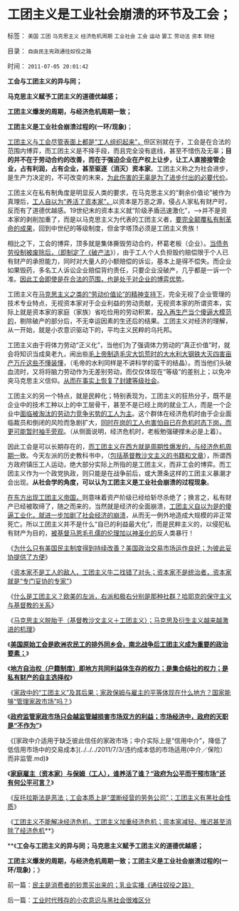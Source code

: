 # 工团主义是工业社会崩溃的环节及工会；

标签： `美国` `工团` `马克思主义` `经济危机周期` `工业社会` `工会` `运动` `罢工` `劳动法` `资本` `财经` 

目录： `自由民主宪政通往奴役之路`

时间： `2011-07-05 20:01:42`

**工会与工团主义的异与同；**

**马克思主义赋予工团主义的道德优越感；**

**工团主义爆发的周期，与经济危机周期一致；**

**工团主义是工业社会崩溃过程的(一环/现象)**；

[工团主义与工会尽管表面上都是“工人组织起来”，](../../../2011/5/31/工团主义：资本家“逐权不成”方“逐利”.md)但区别就在于，工会是在合法的范围内博弈，而工团主义是不择手段，而且完全没有底线，甚至不惜伤及无辜；**目的并不在于劳动合约的改善，而在于强迫企业在产权上让步，让工人直接接管企业，占有利润，占有企业，甚至驱逐（消灭）资本家**。工团主义称之为社会进步，是生产力决定的，不可改变的末来，[为此伤害的无辜是为了进步付出的必要代价](../../../2011/2/19/“民主革命派”的马克思主义暴民习性.md)。

工团主义在私有制角度是明显反人类的要求，在马克思主义的“剩余价值论”被作为真理后，[工人自以为“养活了资本家”，](../../../2009/10/14/劳资公平交易谁养活了谁.md)以资本是万恶之源，侵占人家私有财产时，反而有了道德优越感。19世纪末的资本主义就“阶级矛盾迅速激化”，——>并不是资本家的剥削加重了，而是以马克思主义为代表的工团主义者，[要完全颠覆私有制革命的成果](http://darthvad.blog.sohu.com/161220119.html)，回到中世纪的等级制度，但金字塔顶必须是工团主义贵族！

相比之下，工会的博弈，顶多就是集体撕毁劳动合约，杯葛老板（企业）。[当债务劳役制被废除后，（即制定了《破产法](../../../2009/2/21/进化论：死亡是为了生存，经济中的淘汰和破产.md)》），由于工人个人负担毁约赔偿限于个人已有财产的承担能力，同时对大量人的小额赔偿的诉讼，基本上是得不偿失。而企业如果毁药，多名工人诉讼企业赔偿背约责任，只要企业没破产，几乎都是一诉一个准。[因此工会即使是在合法的范围，也是处于对企业的博弈优势](../../../2010/8/18/穷鬼老百姓也能成为“万恶的资本家”.md)。

工团主义在[马克思主义之类的“劳动价值论”的精神支持下](../../../2010/6/7/《资本论》错在“生产创造价值”.md)，完全无视了企业管理的技术专业特点，无视资本家对于企业利益的劳动贡献，无视资本家的所谓资本，实际上就是资本家的家庭（家族）省吃俭用的劳动积累，[投入再生产当个傻逼大模范的](../../../2011/6/17/资本家是最可爱的蠢驴，是消费者最忠实的朋友.md)，剔除破产的部分后，不无幸运因素的生还后的结果。工团主义对经济的理解，从一开始，就是小农意识驱动下的，平均主义民粹的乌托邦。

工团主义由于将体力劳动“正义化”，当他们为了强调体力劳动的“真正价值”时，就会将知识当成臭老九，闹出些[毛上帝制造毛灾大饥荒时的大水利大钢铁大灭四害亩产万斤这些不懂装懂](../../../2009/10/16/人为的城市化和人为毁灭工商业城市.md)，（毛帝的水利同样是不讲科学的蛮干的结晶）。而当他们头破血流时，又将将脑力劳动作为无差别劳动，而仅仅体现在“等级”的差别上；以免冲突马克思主义信仰。[从而在事实上恢复了封建等级社会](../../../2009/8/28/贫富差距核心矛盾是特权等级文化.md)。

工团主义的另一个特点，就是民粹化；特别表现为，工团主义的狂热分子，既不是企业中的技术工种以上的中工层骨干，甚至不是已经上岗的就业工人，而是一个企业中[面临被淘汰的劳动力竞争劣势的工人为主](http://darthvad.blog.sohu.com/129394309.html)。这个群体在经济危机时由于企业面临裁员和倒闭的风险而急剧扩大，[同时在岗的工人也害怕自已在危机时态下岗，而更可能暂时袖手旁观](http://darthvad123.wordpress.com/2011/04/11/%E5%81%87%E5%A6%82%E9%80%9A%E9%92%A2%E8%A2%AB%E9%BB%91%E7%A4%BE%E4%BC%9A%E6%8E%A7%E5%88%B6%EF%BC%8C%E9%80%9A%E9%92%A2%E5%B7%A5%E4%BA%BA%E5%B0%86%E9%81%AD%E5%8F%97%E4%BD%95%E7%A7%8D%E8%B9%82%E8%BA%8F/)。（从侧面说明，经济危机时，老板勉强硬撑未必是上着）。

因此工会是可以长期存在的，[而工团主义在西方就是周期性爆发的，与经济危机周期一](../../../2009/8/8/少数很明白真相的暴徒制造的黑社会暴行.md)致。今天左派的历史教科书中，（[包括基督教沙文主义的书籍和文章](../../../2009/11/3/欧美反华人权卫士都是些什么人？.md)），所谓西方政府镇压工人运动，绝大部分实际上所指的是工团主义，而非工会的博弈。而工团主义作为一个政党执政，则只能是在战争前后，或大萧条这样的工团主义暴潮才会出现。**从社会学的角度，可以认为工团主义是工业社会崩溃的过程现象**。

[在东方出现工团主义帝国，](../../../2009/8/9/单位是特权体制内的中国人的灵魂.md)则意味着资产阶级已经给斩尽杀绝了；换言之，私有财产已经被取缔了，随之而来的，当然就是经济的全面崩溃，[工团主义自以为是的傻逼工业化，就进一步加剧了社会经济的崩溃](../../../2009/8/5/无人权的农村人口城镇化工业化将是什么后果？.md)，从而无一例外地造成大规模的非正常死亡。所以工团主义并不是什么“自已的利益最大化”，而是民粹主义的，以侵犯私有财产为目的，[被基督马恩毛孔儒的伦理加以神圣化的](../../../2010/11/1/人类社会合作的基础是无神论，人与人合作的契约与神无关！.md)反人类暴行！

《[为什么只有美国民主制度得到持续改善？美国政治交易市场运作良好；为彼此妥协提供了方便](../../../2011/7/1/为什么只有美国民主制度得到持续改善？.md)》

《[资本家不是工人的敌人，工团主义牛二找错了对头；资本家不是统治者，资本家就是“专门妥协的专家”](../../../2011/7/1/美国劳工运动的主流是折腾；资本家是妥协的专家.md)》

《[什么是工团主义？欧美的左派，右派和极右分别是那种社群？哈耶克的保守主义与基督教的关系](../../../2011/7/2/工团主义与基督教和马克思主义的异同.md)》

《[马克思主义脱胎于（基督教沙文主义＋工团主义）；马克思及衍生主义越来越激进的机理](../../../2011/7/2/马克思主义脱胎于（基督教沙文主义＋工团主义）.md)》

《[**美国原始工会是欧洲农民工的排外同乡会，南北战争后工团主义成为重要的政治要素；**](../../../2011/7/2/美国工团主义兴起和南北战争.md)》

《[**地方自治权（户籍制度）即地方共同利益体生存的权力；是集合结社的权力；是私有财产的自主选择权**](../../../2011/7/3/纳税人和应税人的区别及户籍制度.md)》

《[家政中的“工团主义”及其后果；家政保姆与雇主的平等体现在什么地方？国家能够“管理家政市场”吗？](../../../2011/7/3/家政中的“工团主义”及不良后果.md)》

《[**政府监管家政市场只会越监管越损害市场双方的利益；市场经济中，政府的天职是“不作为”**](../../../2011/7/3/市场经济中，政府的天职是“不作为”.md)》

《[家政中介适用于缺乏彼此信任的家政市场；中介实际上是“信用中介”，降低了低信用市场中的交易成本](../../../2011/7/3/违约成本低的市场适用(中介／保险）而非监管.md)》

《[**家庭雇主（资本家）与保姆（工人），谁养活了谁？“政府为公平而干预市场”还有何公平可言？**](../../../2011/7/4/家政市场是是研究人权交换的活实例.md)》

《[反托拉斯法是恶法；工会本质上是“垄断经营的劳务公司”；工团主义有黑社会性质](../../../2011/7/4/反托拉斯法是恶法＝（工会托拉斯Vs企业托拉斯）.md)》

《[工团主义不能解决经济危机，工团主义加重经济危机；资本家减轻、推迟甚至消除了经济危机](../../../2011/7/5/民主是消费者的钞票买出来的；乳业实播《通往奴役之路》.md)**》

**《**工会与工团主义的异与同；马克思主义赋予工团主义的道德优越感；**

**工团主义爆发的周期，与经济危机周期一致；工团主义是工业社会崩溃过程的(一环/现象)**；》



前一篇：[民主是消费者的钞票买出来的；乳业实播《通往奴役之路》](../../../2011/7/5/民主是消费者的钞票买出来的；乳业实播《通往奴役之路》.md)

后一篇：[工业时代残存的小农意识与黑社会很难区分](../../../2011/7/5/工业时代残存的小农意识与黑社会很难区分.md)